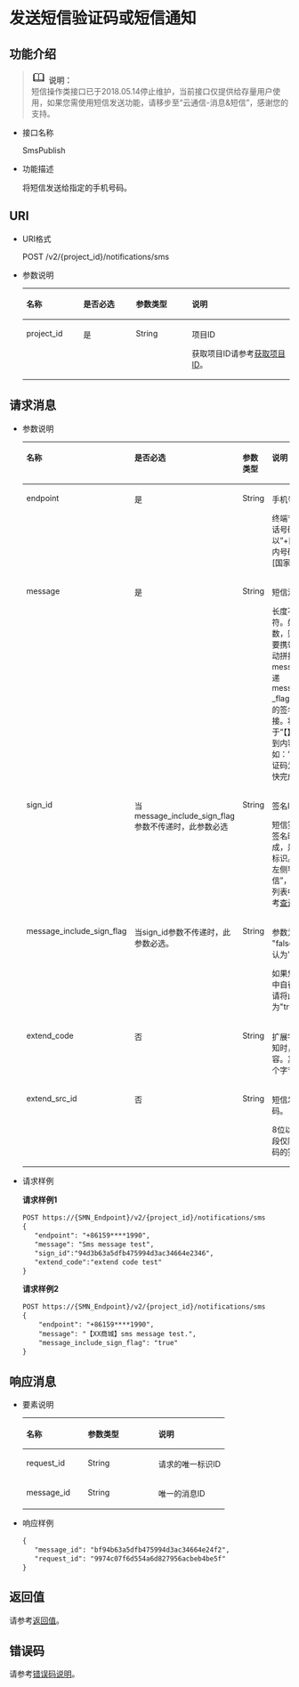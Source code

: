 # 发送短信验证码或短信通知<a name="ZH-CN_TOPIC_0041178550"></a>

## 功能介绍<a name="section2841046616319"></a>

>![](public_sys-resources/icon-note.gif) **说明：**   
>短信操作类接口已于2018.05.14停止维护，当前接口仅提供给存量用户使用，如果您需使用短信发送功能，请移步至“云通信-消息&短信”，感谢您的支持。  

-   接口名称

    SmsPublish

-   功能描述

    将短信发送给指定的手机号码。


## URI<a name="section5536839916319"></a>

-   URI格式

    POST /v2/\{project\_id\}/notifications/sms

-   参数说明

    <a name="table1545278516319"></a>
    <table><thead align="left"><tr id="row4866951016319"><th class="cellrowborder" valign="top" width="21.27787221277872%" id="mcps1.1.5.1.1"><p id="p4991624416319"><a name="p4991624416319"></a><a name="p4991624416319"></a>名称</p>
    </th>
    <th class="cellrowborder" valign="top" width="19.688031196880313%" id="mcps1.1.5.1.2"><p id="p1668400316319"><a name="p1668400316319"></a><a name="p1668400316319"></a>是否必选</p>
    </th>
    <th class="cellrowborder" valign="top" width="20.987901209879013%" id="mcps1.1.5.1.3"><p id="p922703516319"><a name="p922703516319"></a><a name="p922703516319"></a>参数类型</p>
    </th>
    <th class="cellrowborder" valign="top" width="38.04619538046195%" id="mcps1.1.5.1.4"><p id="p919235516319"><a name="p919235516319"></a><a name="p919235516319"></a>说明</p>
    </th>
    </tr>
    </thead>
    <tbody><tr id="row4728262816319"><td class="cellrowborder" valign="top" width="21.27787221277872%" headers="mcps1.1.5.1.1 "><p id="p468766116319"><a name="p468766116319"></a><a name="p468766116319"></a>project_id</p>
    </td>
    <td class="cellrowborder" valign="top" width="19.688031196880313%" headers="mcps1.1.5.1.2 "><p id="p4415629516319"><a name="p4415629516319"></a><a name="p4415629516319"></a>是</p>
    </td>
    <td class="cellrowborder" valign="top" width="20.987901209879013%" headers="mcps1.1.5.1.3 "><p id="p1989017016319"><a name="p1989017016319"></a><a name="p1989017016319"></a>String</p>
    </td>
    <td class="cellrowborder" valign="top" width="38.04619538046195%" headers="mcps1.1.5.1.4 "><p id="p682193315545"><a name="p682193315545"></a><a name="p682193315545"></a>项目ID</p>
    <p id="p49105316319"><a name="p49105316319"></a><a name="p49105316319"></a>获取项目ID请参考<a href="获取项目ID.md">获取项目ID</a>。</p>
    </td>
    </tr>
    </tbody>
    </table>


## 请求消息<a name="section57419616319"></a>

-   参数说明

    <a name="table920655716319"></a>
    <table><thead align="left"><tr id="row5615067816319"><th class="cellrowborder" valign="top" width="18.8%" id="mcps1.1.5.1.1"><p id="p5191106116319"><a name="p5191106116319"></a><a name="p5191106116319"></a>名称</p>
    </th>
    <th class="cellrowborder" valign="top" width="22.869999999999997%" id="mcps1.1.5.1.2"><p id="p4404643716319"><a name="p4404643716319"></a><a name="p4404643716319"></a>是否必选</p>
    </th>
    <th class="cellrowborder" valign="top" width="25%" id="mcps1.1.5.1.3"><p id="p1099166216319"><a name="p1099166216319"></a><a name="p1099166216319"></a>参数类型</p>
    </th>
    <th class="cellrowborder" valign="top" width="33.33%" id="mcps1.1.5.1.4"><p id="p1790939916319"><a name="p1790939916319"></a><a name="p1790939916319"></a>说明</p>
    </th>
    </tr>
    </thead>
    <tbody><tr id="row6305495416319"><td class="cellrowborder" valign="top" width="18.8%" headers="mcps1.1.5.1.1 "><p id="p717763616319"><a name="p717763616319"></a><a name="p717763616319"></a>endpoint</p>
    </td>
    <td class="cellrowborder" valign="top" width="22.869999999999997%" headers="mcps1.1.5.1.2 "><p id="p4451766316319"><a name="p4451766316319"></a><a name="p4451766316319"></a>是</p>
    </td>
    <td class="cellrowborder" valign="top" width="25%" headers="mcps1.1.5.1.3 "><p id="p4916096316319"><a name="p4916096316319"></a><a name="p4916096316319"></a>String</p>
    </td>
    <td class="cellrowborder" valign="top" width="33.33%" headers="mcps1.1.5.1.4 "><p id="p2261503016319"><a name="p2261503016319"></a><a name="p2261503016319"></a>手机号码。</p>
    <p id="p6039915215391"><a name="p6039915215391"></a><a name="p6039915215391"></a>终端节点必须是一个电话号码，国际号码必须以“+[国家码]”开头，国内号码可以省略“+”或“+[国家码]”。</p>
    </td>
    </tr>
    <tr id="row4468588616319"><td class="cellrowborder" valign="top" width="18.8%" headers="mcps1.1.5.1.1 "><p id="p6278699416319"><a name="p6278699416319"></a><a name="p6278699416319"></a>message</p>
    </td>
    <td class="cellrowborder" valign="top" width="22.869999999999997%" headers="mcps1.1.5.1.2 "><p id="p5258174716319"><a name="p5258174716319"></a><a name="p5258174716319"></a>是</p>
    </td>
    <td class="cellrowborder" valign="top" width="25%" headers="mcps1.1.5.1.3 "><p id="p3126308016319"><a name="p3126308016319"></a><a name="p3126308016319"></a>String</p>
    </td>
    <td class="cellrowborder" valign="top" width="33.33%" headers="mcps1.1.5.1.4 "><p id="p4928152916319"><a name="p4928152916319"></a><a name="p4928152916319"></a>短信消息内容。</p>
    <p id="p3238094416319"><a name="p3238094416319"></a><a name="p3238094416319"></a>长度不超过490个字符。如果传递sign_id参数，则message中不需要携带签名，系统会自动拼接签名信息于message头部。如果传递message_include_sign _flag参数，则message的签名信息由用户拼接。将签名放置于“【】”括号中，并添加到内容头部。例如：“【XX商城】您的验证码为123456，请尽快完成验证。”</p>
    </td>
    </tr>
    <tr id="row66816084141623"><td class="cellrowborder" valign="top" width="18.8%" headers="mcps1.1.5.1.1 "><p id="p43393709141623"><a name="p43393709141623"></a><a name="p43393709141623"></a>sign_id</p>
    </td>
    <td class="cellrowborder" valign="top" width="22.869999999999997%" headers="mcps1.1.5.1.2 "><p id="p25229539141623"><a name="p25229539141623"></a><a name="p25229539141623"></a>当message_include_sign_flag参数不传递时，此参数必选</p>
    </td>
    <td class="cellrowborder" valign="top" width="25%" headers="mcps1.1.5.1.3 "><p id="p30326749141623"><a name="p30326749141623"></a><a name="p30326749141623"></a>String</p>
    </td>
    <td class="cellrowborder" valign="top" width="33.33%" headers="mcps1.1.5.1.4 "><p id="p14312045155411"><a name="p14312045155411"></a><a name="p14312045155411"></a>签名ID</p>
    <p id="p41902898141725"><a name="p41902898141725"></a><a name="p41902898141725"></a>短信签名ID在创建短信签名时由系统自动生成，是短信签名的唯一标识。请在SMN控制台左侧导航栏单击“短信”，在页面的短信签名列表中获取签名ID，参考<a href="查询短信签名.md">查询短信签名</a>。</p>
    </td>
    </tr>
    <tr id="row987841115419"><td class="cellrowborder" valign="top" width="18.8%" headers="mcps1.1.5.1.1 "><p id="p3274606558"><a name="p3274606558"></a><a name="p3274606558"></a>message_include_sign_flag</p>
    </td>
    <td class="cellrowborder" valign="top" width="22.869999999999997%" headers="mcps1.1.5.1.2 "><p id="p137416295564"><a name="p137416295564"></a><a name="p137416295564"></a>当sign_id参数不传递时，此参数必选。</p>
    </td>
    <td class="cellrowborder" valign="top" width="25%" headers="mcps1.1.5.1.3 "><p id="p1287154145411"><a name="p1287154145411"></a><a name="p1287154145411"></a>String</p>
    </td>
    <td class="cellrowborder" valign="top" width="33.33%" headers="mcps1.1.5.1.4 "><p id="p2080662075512"><a name="p2080662075512"></a><a name="p2080662075512"></a>参数为"true" 或 "false"，不传参数则默认为"false"。</p>
    <p id="p13759143317504"><a name="p13759143317504"></a><a name="p13759143317504"></a>如果您需要在message中自行拼接签名信息，请将此参数设置为"true"。</p>
    </td>
    </tr>
    <tr id="row18762130737"><td class="cellrowborder" valign="top" width="18.8%" headers="mcps1.1.5.1.1 "><p id="p6762004316"><a name="p6762004316"></a><a name="p6762004316"></a>extend_code</p>
    </td>
    <td class="cellrowborder" valign="top" width="22.869999999999997%" headers="mcps1.1.5.1.2 "><p id="p4762170637"><a name="p4762170637"></a><a name="p4762170637"></a>否</p>
    </td>
    <td class="cellrowborder" valign="top" width="25%" headers="mcps1.1.5.1.3 "><p id="p67622000314"><a name="p67622000314"></a><a name="p67622000314"></a>String</p>
    </td>
    <td class="cellrowborder" valign="top" width="33.33%" headers="mcps1.1.5.1.4 "><p id="p650317121919"><a name="p650317121919"></a><a name="p650317121919"></a>扩展字段，短信状态通知时，会返回该字段内容。其长度小于等于32个字节。</p>
    </td>
    </tr>
    <tr id="row183941830112815"><td class="cellrowborder" valign="top" width="18.8%" headers="mcps1.1.5.1.1 "><p id="p36616311285"><a name="p36616311285"></a><a name="p36616311285"></a>extend_src_id</p>
    </td>
    <td class="cellrowborder" valign="top" width="22.869999999999997%" headers="mcps1.1.5.1.2 "><p id="p1266193112289"><a name="p1266193112289"></a><a name="p1266193112289"></a>否</p>
    </td>
    <td class="cellrowborder" valign="top" width="25%" headers="mcps1.1.5.1.3 "><p id="p1661531192815"><a name="p1661531192815"></a><a name="p1661531192815"></a>String</p>
    </td>
    <td class="cellrowborder" valign="top" width="33.33%" headers="mcps1.1.5.1.4 "><p id="p19661123110282"><a name="p19661123110282"></a><a name="p19661123110282"></a>短信发送号码的扩展号码。</p>
    <p id="p131021342154415"><a name="p131021342154415"></a><a name="p131021342154415"></a>8位以内的数字。该字段仅限可自定义扩展号码的签名使用。</p>
    </td>
    </tr>
    </tbody>
    </table>


-   请求样例

    **请求样例1**

    ```
    POST https://{SMN_Endpoint}/v2/{project_id}/notifications/sms
    { 
       "endpoint": "+86159****1990", 
       "message": "Sms message test",
       "sign_id":"94d3b63a5dfb475994d3ac34664e2346",
       "extend_code":"extend code test"
    }
    ```

    **请求样例2**

    ```
    POST https://{SMN_Endpoint}/v2/{project_id}/notifications/sms
    {
        "endpoint": "+86159****1990",
        "message": "【XX商城】sms message test.", 
        "message_include_sign_flag": "true"
    }
    ```


## 响应消息<a name="section3660902116319"></a>

-   要素说明

    <a name="table916581816319"></a>
    <table><thead align="left"><tr id="row1992556516319"><th class="cellrowborder" valign="top" width="30.366963303669635%" id="mcps1.1.4.1.1"><p id="p335807316319"><a name="p335807316319"></a><a name="p335807316319"></a>名称</p>
    </th>
    <th class="cellrowborder" valign="top" width="34.97650234976503%" id="mcps1.1.4.1.2"><p id="p356849316319"><a name="p356849316319"></a><a name="p356849316319"></a>参数类型</p>
    </th>
    <th class="cellrowborder" valign="top" width="34.656534346565344%" id="mcps1.1.4.1.3"><p id="p2061254616319"><a name="p2061254616319"></a><a name="p2061254616319"></a>说明</p>
    </th>
    </tr>
    </thead>
    <tbody><tr id="row1455838216319"><td class="cellrowborder" valign="top" width="30.366963303669635%" headers="mcps1.1.4.1.1 "><p id="p3837826016319"><a name="p3837826016319"></a><a name="p3837826016319"></a>request_id</p>
    </td>
    <td class="cellrowborder" valign="top" width="34.97650234976503%" headers="mcps1.1.4.1.2 "><p id="p2163135516319"><a name="p2163135516319"></a><a name="p2163135516319"></a>String</p>
    </td>
    <td class="cellrowborder" valign="top" width="34.656534346565344%" headers="mcps1.1.4.1.3 "><p id="p730932216319"><a name="p730932216319"></a><a name="p730932216319"></a>请求的唯一标识ID</p>
    </td>
    </tr>
    <tr id="row2689606416319"><td class="cellrowborder" valign="top" width="30.366963303669635%" headers="mcps1.1.4.1.1 "><p id="p3109756416319"><a name="p3109756416319"></a><a name="p3109756416319"></a>message_id</p>
    </td>
    <td class="cellrowborder" valign="top" width="34.97650234976503%" headers="mcps1.1.4.1.2 "><p id="p3587471616319"><a name="p3587471616319"></a><a name="p3587471616319"></a>String</p>
    </td>
    <td class="cellrowborder" valign="top" width="34.656534346565344%" headers="mcps1.1.4.1.3 "><p id="p2017085616319"><a name="p2017085616319"></a><a name="p2017085616319"></a>唯一的消息ID</p>
    </td>
    </tr>
    </tbody>
    </table>


-   响应样例

    ```
    { 
       "message_id": "bf94b63a5dfb475994d3ac34664e24f2", 
       "request_id": "9974c07f6d554a6d827956acbeb4be5f" 
    }
    ```


## 返回值<a name="section754533616319"></a>

请参考[返回值](返回值.md)。

## 错误码<a name="section73211020122511"></a>

请参考[错误码说明](错误码说明.md)。

